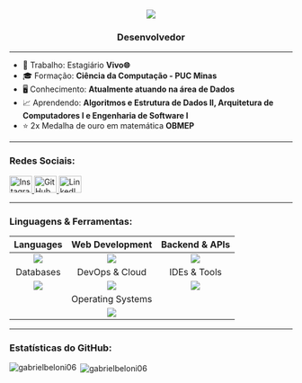 <h1 align="center">
  <img
    src="https://readme-typing-svg.herokuapp.com/?font=Pacifico&size=35&center=true&vCenter=true&width=500&height=70&duration=4000&lines=Gabriel+Beloni&color=9bj1"
  />
</h1>
<h3 align="center">Desenvolvedor</h3>

---
- 💼 Trabalho: Estagiário **Vivo🌐**
- 🎓 Formação: **Ciência da Computação - PUC Minas**
- 🖥️ Conhecimento: **Atualmente atuando na área de Dados**
- 📈 Aprendendo: **Algoritmos e Estrutura de Dados II, Arquitetura de Computadores I e Engenharia de Software I**
- ⭐ 2x Medalha de ouro em matemática **OBMEP**

---

<h3 align="left">Redes Sociais:</h3>
<a href="https://instagram.com/gabriell_beloni" target="_blank">
  <img src="https://raw.githubusercontent.com/rahuldkjain/github-profile-readme-generator/master/src/images/icons/Social/instagram.svg" alt="Instagram" height="30" width="40" />
</a>
<a href="https://github.com/gabrielbeloni06?tab=repositories" target="_blank">
  <img src="https://raw.githubusercontent.com/rahuldkjain/github-profile-readme-generator/master/src/images/icons/Social/github.svg" alt="GitHub" height="30" width="40" />
</a>
<a href="https://br.linkedin.com/in/devgabrielbeloni" target="_blank">
  <img src="https://raw.githubusercontent.com/rahuldkjain/github-profile-readme-generator/master/src/images/icons/Social/linked-in-alt.svg" alt="LinkedIn" height="30" width="40" />
</a>

---

<h3 align="left">Linguagens & Ferramentas:</h3>
<div align="center">

| Languages | Web Development | Backend & APIs |
|:---:|:---:|:---:|
| <div align="center"><img src="https://skillicons.dev/icons?i=java,c,py"/></div> | <div align="center"><img src="https://skillicons.dev/icons?i=html,react" /><br/></div> | <div align="center"><img src="https://skillicons.dev/icons?i=nodejs,java" /></div> |
| Databases | DevOps & Cloud | IDEs & Tools |
| <div align="center"><img src="https://skillicons.dev/icons?i=mysql,postgres" /></div> | <div align="center"><img src="https://skillicons.dev/icons?i=aws,azure" /></div> | <div align="center"><img src="https://skillicons.dev/icons?i=vscode,eclipse,docker" /></div> |
| | Operating Systems | |
| | <div align="center"><img src="https://skillicons.dev/icons?i=windows,linux" /></div>  | |
</div>

---

<h3 align="left">Estatísticas do GitHub:</h3>
<p><img align="left" src="https://github-readme-stats.vercel.app/api/top-langs?username=gabrielbeloni06&show_icons=true&locale=en&layout=compact&theme=dark" alt="gabrielbeloni06" /></p>
<p>&nbsp;<img align="center" src="https://github-readme-stats.vercel.app/api?username=gabrielbeloni06&show_icons=true&locale=en&theme=dark" alt="gabrielbeloni06" /></p>

